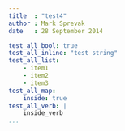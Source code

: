 ```yaml
---
title  : "test4"
author : Mark Sprevak
date   : 28 September 2014

test_all_bool: true
test_all_inline: "test string"
test_all_list:
    - item1
    - item2
    - item3
test_all_map:
    inside: true
test_all_verb: |
    inside_verb
...
```

